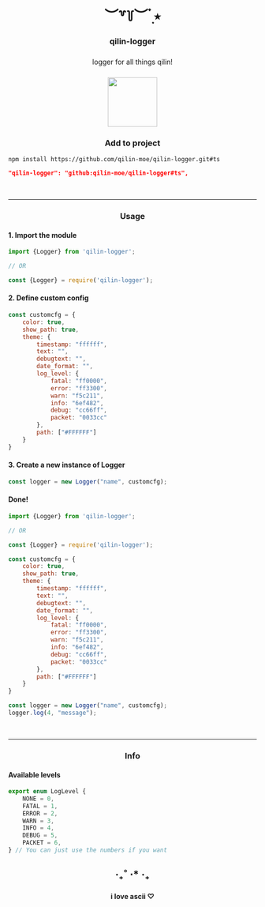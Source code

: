 <h1 align="center">︶꒷꒦︶ ๋࣭ ⭑</h1>

###

<h3 align="center">qilin-logger</h3>

###

<p align="center">logger for all things qilin!</p>

###

<div align="center">
  <img height="100" src="https://avatars.githubusercontent.com/u/147800226?s=200&v=4"  />
</div>

###
<h3 align="center"><b>Add to project</b></h3>

```shell
npm install https://github.com/qilin-moe/qilin-logger.git#ts
```
```json
"qilin-logger": "github:qilin-moe/qilin-logger#ts",
```

<br clear="both">
<hr>

###
<h3 align="center"><b>Usage</b></h3>

<h4>1. Import the module</h4>

```javascript
import {Logger} from 'qilin-logger';

// OR

const {Logger} = require('qilin-logger');
```

<h4>2. Define custom config</h4>

```javascript
const customcfg = {
    color: true,
    show_path: true,
    theme: {
        timestamp: "ffffff",
        text: "",
        debugtext: "",
        date_format: "",
        log_level: {
            fatal: "ff0000",
            error: "ff3300",
            warn: "f5c211",
            info: "6ef482",
            debug: "cc66ff",
            packet: "0033cc"
        },
        path: ["#FFFFFF"]
    }
}
```

<h4>3. Create  a new instance of Logger</h4>

```javascript
const logger = new Logger("name", customcfg);
```

<h4>Done!</h4>

```javascript
import {Logger} from 'qilin-logger';

// OR

const {Logger} = require('qilin-logger');

const customcfg = {
    color: true,
    show_path: true,
    theme: {
        timestamp: "ffffff",
        text: "",
        debugtext: "",
        date_format: "",
        log_level: {
            fatal: "ff0000",
            error: "ff3300",
            warn: "f5c211",
            info: "6ef482",
            debug: "cc66ff",
            packet: "0033cc"
        },
        path: ["#FFFFFF"]
    }
}

const logger = new Logger("name", customcfg);
logger.log(4, "message");
```

<br clear="both">
<hr>

###
<h3 align="center"><b>Info</b></h3>

<h4>Available levels</h4>

```javascript
export enum LogLevel {
    NONE = 0,
    FATAL = 1,
    ERROR = 2,
    WARN = 3,
    INFO = 4,
    DEBUG = 5,
    PACKET = 6,
} // You can just use the numbers if you want
```

###
<h2 align="center">‧₊˚ ⋅* ‧₊</h2>

###
<h4 align="center">i love ascii ♡︎</h4>

<br clear="both">

###